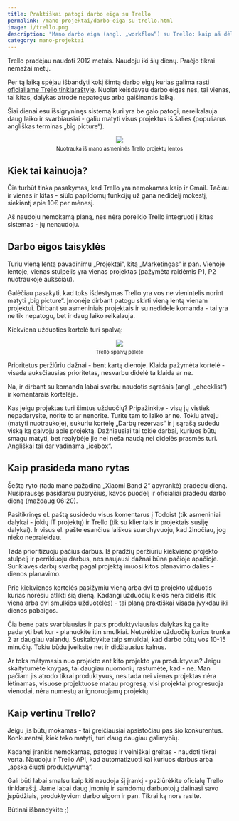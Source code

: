 ```yaml
---
title: Praktiškai patogi darbo eiga su Trello
permalink: /mano-projektai/darbo-eiga-su-trello.html
image: i/trello.png
description: "Mano darbo eiga (angl. „workflow“) su Trello: kaip aš dėlioju prioritetus, ką darau planuodamas rytą / dieną ir kaip matau didesnį projektų vaizdą (angl. „big picture“)."
category: mano-projektai
---
```


Trello pradėjau naudoti 2012 metais. Naudoju iki šių dienų. Praėjo tikrai nemažai metų.

Per tą laiką spėjau išbandyti kokį šimtą darbo eigų kurias galima rasti [oficialiame Trello tinklaraštyje](https://blog.trello.com/). Nuolat keisdavau darbo eigas nes, tai vienas, tai kitas, dalykas atrodė nepatogus arba gaišinantis laiką.

Šiai dienai esu išsigryninęs sistemą kuri yra be galo patogi, nereikalauja daug laiko ir svarbiausiai - galiu matyti visus projektus iš šalies (populiarus angliškas terminas „big picture“).

<div style="margin-bottom: 10px; text-align: center;">
  <p style="text-align: center; margin-bottom: 5px">
    <img src="/i/trello_remigijus.png" class="img-fluid" />
  </p>
  <small class="text-muted">Nuotrauka iš mano asmeninės Trello projektų lentos</small>
</div>

## Kiek tai kainuoja?

Čia turbūt tinka pasakymas, kad Trello yra nemokamas kaip ir Gmail. Tačiau ir vienas ir kitas - siūlo papildomų funkcijų už gana nedidelį mokestį, siekiantį apie 10€ per mėnesį.

Aš naudoju nemokamą planą, nes nėra poreikio Trello integruoti į kitas sistemas - jų nenaudoju.

## Darbo eigos taisyklės

Turiu vieną lentą pavadinimu „Projektai“, kitą „Marketingas“ ir pan. Vienoje lentoje, vienas stulpelis yra vienas projektas (pažymėta raidėmis P1, P2 nuotraukoje auksčiau).

Galėčiau pasakyti, kad toks išdėstymas Trello yra vos ne vienintelis norint matyti „big picture“. Įmonėje dirbant patogu skirti vieną lentą vienam projektui. Dirbant su asmeniniais projektais ir su nedidele komanda - tai yra ne tik nepatogu, bet ir daug laiko reikalauja.

Kiekviena užduoties kortelė turi spalvą:

<div style="margin-bottom: 10px; text-align: center;">
  <p style="text-align: center; margin-bottom: 5px">
    <img src="/i/trello_spalvos.png" class="img-fluid" />
  </p>
  <small class="text-muted">Trello spalvų paletė</small>
</div>

Prioritetus peržiūriu dažnai - bent kartą dienoje. Klaida pažymėta kortelė - visada auksčiausias prioritetas, nesvarbu didelė ta klaida ar ne.

Na, ir dirbant su komanda labai svarbu naudotis sąrašais (angl. „checklist“) ir komentarais kortelėje.

Kas jeigu projektas turi šimtus užduočių? Pripažinkite - visų jų vistiek nepadarysite, norite to ar nenorite. Turite tam to laiko ar ne. Tokiu atveju (matyti nuotraukoje), sukuriu kortelę „Darbų rezervas“ ir į sąrašą sudedu viską ką galvoju apie projektą. Dažniausiai tai tokie darbai, kuriuos būtų smagu matyti, bet realybėje jie nei neša naudą nei didelės prasmės turi. Angliškai tai dar vadinama „icebox“.

## Kaip prasideda mano rytas

Šeštą ryto (tada mane pažadina „Xiaomi Band 2“ apyrankė) pradedu dieną. Nusiprausęs pasidarau pusryčius, kavos puodelį ir oficialiai pradedu darbo dieną (maždaug 06:20).

Pasitikrinęs el. paštą susidedu visus komentarus į Todoist (tik asmeniniai dalykai - jokių IT projektų) ir Trello (tik su klientais ir projektais susiję dalykai). Ir visus el. pašte esančius laiškus suarchyvuoju, kad žinočiau, jog nieko nepraleidau.

Tada prioritizuoju pačius darbus. Iš pradžių peržiūriu kiekvieno projekto stulpelį ir perrikiuoju darbus, nes naujausi dažnai būna pačioje apačioje. Surikiavęs darbų svarbą pagal projektą imuosi kitos planavimo dalies - dienos planavimo.

Prie kiekvienos kortelės pasižymiu vieną arba dvi to projekto užduotis kurias norėsiu atlikti šią dieną. Kadangi užduočių kiekis nėra didelis (tik viena arba dvi smulkios užduotėlės) - tai planą praktiškai visada įvykdau iki dienos pabaigos.

Čia bene pats svarbiausias ir pats produktyviausias dalykas ką galite padaryti bet kur - planuokite itin smulkiai. Neturėkite užduočių kurios trunka 2 ar daugiau valandų. Suskaldykite taip smulkiai, kad darbo būtų vos 10-15 minučių. Tokiu būdu įveiksite net ir didžiausius kalnus.

Ar toks mėtymasis nuo projekto ant kito projekto yra produktyvus? Jeigu skaitytumėte knygas, tai daugiau nuomonių rastumėte, kad - ne. Man pačiam jis atrodo tikrai produktyvus, nes tada nei vienas projektas nėra lėtinamas, visuose projektuose matau progresą, visi projektai progresuoja vienodai, nėra numestų ar ignoruojamų projektų.

## Kaip vertinu Trello?

Jeigu jis būtų mokamas - tai greičiausiai apsistočiau pas šio konkurentus. Konkurentai, kiek teko matyti, turi daug daugiau galimybių.

Kadangi įrankis nemokamas, patogus ir velniškai greitas - naudoti tikrai verta. Naudoju ir Trello API, kad automatizuoti kai kuriuos darbus arba „apskaičiuoti produktyvumą“.

Gali būti labai smalsu kaip kiti naudoja šį įrankį - pažiūrėkite oficialų Trello tinklaraštį. Jame labai daug įmonių ir samdomų darbuotojų dalinasi savo įspūdžiais, produktyviom darbo eigom ir pan. Tikrai ką nors rasite.

Būtinai išbandykite ;)

